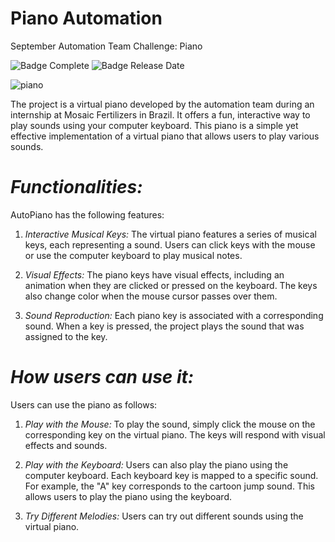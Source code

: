 # Piano Automation
September Automation Team Challenge: Piano

![Badge Complete](https://img.shields.io/badge/status-complete-blue)
![Badge Release Date](https://img.shields.io/badge/release%20date-september-red)

![piano](https://64.media.tumblr.com/7349f4a494a2b705206c2434083735e3/72a515ccfdbe5110-1f/s400x600/005a51510cac3502a3f2b1a18dda6219c25d4675.gif)

The project is a virtual piano developed by the automation team during an internship at Mosaic Fertilizers in Brazil. It offers a fun, interactive way to play sounds using your computer keyboard. This piano is a simple yet effective implementation of a virtual piano that allows users to play various sounds.

# *Functionalities:*
AutoPiano has the following features:

1. *Interactive Musical Keys:* The virtual piano features a series of musical keys, each representing a sound. Users can click keys with the mouse or use the computer keyboard to play musical notes.

2. *Visual Effects:* The piano keys have visual effects, including an animation when they are clicked or pressed on the keyboard. The keys also change color when the mouse cursor passes over them.

3. *Sound Reproduction:* Each piano key is associated with a corresponding sound. When a key is pressed, the project plays the sound that was assigned to the key.

# *How users can use it:*
Users can use the piano as follows:

1. *Play with the Mouse:* To play the sound, simply click the mouse on the corresponding key on the virtual piano. The keys will respond with visual effects and sounds.

2. *Play with the Keyboard:* Users can also play the piano using the computer keyboard. Each keyboard key is mapped to a specific sound. For example, the "A" key corresponds to the cartoon jump sound. This allows users to play the piano using the keyboard.
   
3. *Try Different Melodies:* Users can try out different sounds using the virtual piano.

